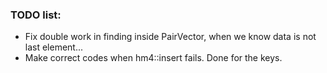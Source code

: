 ### TODO list:

-	Fix double work in finding inside PairVector, when we know data is not last element...
-	Make correct codes when hm4::insert fails. Done for the keys.

